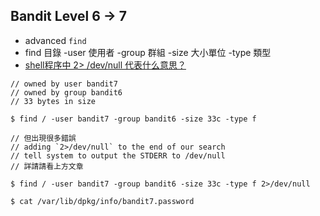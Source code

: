 ## Bandit Level 6 -> 7

* advanced `find`
* find 目錄 -user 使用者 -group 群組 -size 大小單位 -type 類型
* [shell程序中 2> /dev/null 代表什么意思？](https://www.zhihu.com/question/53295083)

```
// owned by user bandit7
// owned by group bandit6
// 33 bytes in size

$ find / -user bandit7 -group bandit6 -size 33c -type f

// 但出現很多錯誤
// adding `2>/dev/null` to the end of our search
// tell system to output the STDERR to /dev/null
// 詳請請看上方文章

$ find / -user bandit7 -group bandit6 -size 33c -type f 2>/dev/null

$ cat /var/lib/dpkg/info/bandit7.password
```

